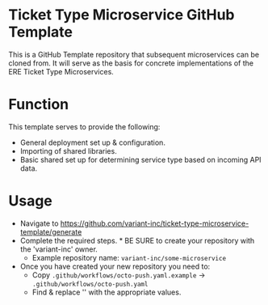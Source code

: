 # Ticket Type Microservice GitHub Template
This is a GitHub Template repository that subsequent microservices can be cloned from.
It will serve as the basis for concrete implementations of the ERE Ticket Type Microservices.

# Function
This template serves to provide the following:
- General deployment set up & configuration.
- Importing of shared libraries.
- Basic shared set up for determining service type based on incoming API data.

# Usage
- Navigate to https://github.com/variant-inc/ticket-type-microservice-template/generate
- Complete the required steps. * BE SURE to create your repository with the 'variant-inc' owner.
  - Example repository name: `variant-inc/some-microservice`
- Once you have created your new repository you need to:
  - Copy `.github/workflows/octo-push.yaml.example` -> `.github/workflows/octo-push.yaml`
  - Find & replace '<REPLACE-THIS>' with the appropriate values.